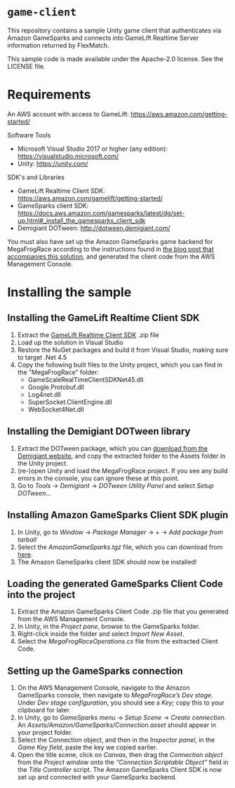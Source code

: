 # `game-client`

This repository contains a sample Unity game client that authenticates via Amazon GameSparks and connects into GameLift Realtime Server information returned by FlexMatch.

This sample code is made available under the Apache-2.0 license. See the LICENSE file.

# Requirements
An AWS account with access to GameLift: https://aws.amazon.com/getting-started/

Software Tools
- Microsoft Visual Studio 2017 or higher (any edition): https://visualstudio.microsoft.com/
- Unity: https://unity.com/

SDK's and Libraries
- GameLift Realtime Client SDK: https://aws.amazon.com/gamelift/getting-started/ 
- GameSparks client SDK: https://docs.aws.amazon.com/gamesparks/latest/dg/set-up.html#_install_the_gamesparks_client_sdk
- Demigiant DOTween: http://dotween.demigiant.com/

You must also have set up the Amazon GameSparks game backend for MegaFrogRace according to the instructions found in [the blog post that accompanies this solution](https://aws.amazon.com/blogs/gametech/building-a-multiplayer-game-with-amazon-gamesparks-and-amazon-gamelift/), and generated the client code from the AWS Management Console.

# Installing the sample

## Installing the GameLift Realtime Client SDK

1. Extract the [GameLift Realtime Client SDK](https://aws.amazon.com/gamelift/getting-started/ ) .zip file
2. Load up the solution in Visual Studio
3. Restore the NuGet packages and build it from Visual Studio, making sure to target .Net 4.5
4. Copy the following built files to the Unity project, which you can find in the "MegaFrogRace" folder:
    * GameScaleRealTimeClientSDKNet45.dll
    * Google.Protobuf.dll
    * Log4net.dll
    * SuperSocket.ClientEngine.dll
    * WebSocket4Net.dll

## Installing the Demigiant DOTween library

1. Extract the DOTween package, which you can [download from the Demigiant website](http://dotween.demigiant.com/download), and copy the extracted folder to the Assets folder in the Unity project.
2. (re-)open Unity and load the MegaFrogRace project. If you see any build errors in the console, you can ignore these at this point.
3. Go to _Tools_ → _Demigiant_ → _DOTween Utility Panel_ and select _Setup DOTween…_

## Installing Amazon GameSparks Client SDK plugin

1. In Unity, go to _Window_ -> _Package Manager_ -> _+_ -> _Add package from tarball_
2. Select the _AmazonGameSparks.tgz_ file, which you can download from [here](https://docs.aws.amazon.com/gamesparks/latest/dg/set-up.html#_install_the_gamesparks_client_sdk).
3. The Amazon GameSparks client SDK should now be installed!

## Loading the generated GameSparks Client Code into the project

1. Extract the Amazon GameSparks Client Code .zip file that you generated from the AWS Management Console.
2. In Unity, in the _Project pane_, browse to the GameSparks folder.
3. Right-click inside the folder and select _Import New Asset_.
4. Select the _MegaFrogRaceOperations.cs_ file from the extracted Client Code.

## Setting up the GameSparks connection

1. On the AWS Management Console, navigate to the Amazon GameSparks console, then navigate to _MegaFrogRace’s Dev stage_. Under _Dev stage configuration_, you should see a _Key_; copy this to your clipboard for later.
2. In Unity, go to _GameSparks menu_ → _Setup Scene_ → _Create connection_. An _Assets/Amazon/GameSparks/Connection.asset_ should appear in your project folder.
3. Select the Connection object, and then in the _Inspector panel_, in the _Game Key field_, paste the key we copied earlier.
4. Open the title scene, click on _Canvas_, then drag the _Connection object_ from the _Project window_ onto the _“Connection Scriptable Object”_ field in the _Title Controller_ script. The Amazon GameSparks Client SDK is now set up and connected with your GameSparks backend.
